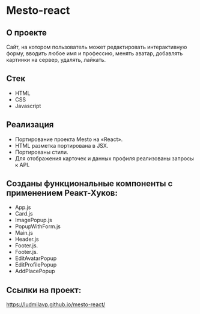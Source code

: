 # Mesto-react

## О проекте

Сайт, на котором пользователь может редактировать интерактивную форму, вводить любое имя и профессию, менять аватар, добавлять картинки на сервер, удалять, лайкать.

## Стек

- HTML
- CSS
- Javascript

## Реализация

- Портирование проекта Mesto на «React».
- HTML разметка портирована в JSX.
- Портированы стили.
- Для отображения карточек и данных профиля реализованы запросы к API.

## Созданы функциональные компоненты с применением Реакт-Хуков:

- App.js
- Card.js
- ImagePopup.js
- PopupWithForm.js
- Main.js
- Header.js
- Footer.js.
- Footer.js.
- EditAvatarPopup
- EditProfilePopup
- AddPlacePopup


## Ссылки на проект:

https://ludmilavp.github.io/mesto-react/

